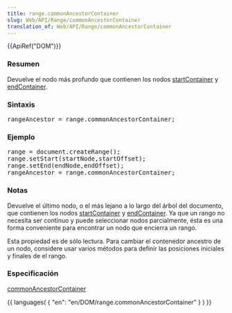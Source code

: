 ```yaml
---
title: range.commonAncestorContainer
slug: Web/API/Range/commonAncestorContainer
translation_of: Web/API/Range/commonAncestorContainer
---
```

<div>{{ApiRef("DOM")}}</div>

<h3 id="Resumen" name="Resumen">Resumen</h3>

<p>Devuelve el nodo más profundo que contienen los nodos <a href="es/DOM/range.startContainer"> startContainer</a> y <a href="es/DOM/range.endContainer"> endContainer</a>.</p>

<h3 id="Sintaxis" name="Sintaxis">Sintaxis</h3>

<pre class="eval">rangeAncestor = range.commonAncestorContainer;
</pre>

<h3 id="Ejemplo" name="Ejemplo">Ejemplo</h3>

<pre class="eval">range = document.createRange();
range.setStart(startNode,startOffset);
range.setEnd(endNode,endOffset);
rangeAncestor = range.commonAncestorContainer;
</pre>

<h3 id="Notas" name="Notas">Notas</h3>

<p>Devuelve el último nodo, o el más lejano a lo largo del árbol del documento, que contienen los nodos <a href="es/DOM/range.startContainer"> startContainer</a> y <a href="es/DOM/range.endContainer"> endContainer</a>. Ya que un rango no necesita ser contínuo y puede seleccionar nodos parcialmente, ésta es una forma conveniente para encontrar un nodo que encierra un rango.</p>

<p>Esta propiedad es de sólo lectura. Para cambiar el contenedor ancestro de un nodo, considere usar varios métodos para definir las posiciones iniciales y finales de el rango.</p>

<h3 id="Especificaci.C3.B3n" name="Especificaci.C3.B3n">Especificación</h3>

<p><a class="external" href="http://www.w3.org/TR/DOM-Level-2-Traversal-Range/ranges.html#Level-2-Range-attr-commonParent">commonAncestorContainer</a></p>

<p>{{ languages( { "en": "en/DOM/range.commonAncestorContainer" } ) }}</p>
